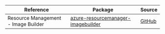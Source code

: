 | Reference | Package | Source |
|---|---|---|
|Resource Management - Image Builder|[azure-resourcemanager-imagebuilder](https://repo1.maven.org/maven2/com/azure/resourcemanager/azure-resourcemanager-imagebuilder)|[GitHub](https://github.com/Azure/azure-sdk-for-java/blob/main/sdk/imagebuilder/azure-resourcemanager-imagebuilder)|
